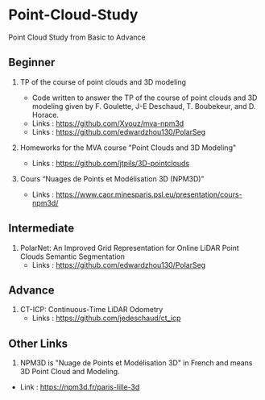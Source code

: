 # Point-Cloud-Study
Point Cloud Study from Basic to Advance 

## Beginner 

1. TP of the course of point clouds and 3D modeling 
   * Code written to answer the TP of the course of point clouds and 3D modeling given by F. Goulette, J-E Deschaud, T. Boubekeur, and D. Horace.
   * Links : https://github.com/Xyouz/mva-npm3d 
   * Links : https://github.com/edwardzhou130/PolarSeg

2. Homeworks for the MVA course "Point Clouds and 3D Modeling"
   * Links : https://github.com/jtpils/3D-pointclouds  

3. Cours “Nuages de Points et Modélisation 3D (NPM3D)”
   * Links : https://www.caor.minesparis.psl.eu/presentation/cours-npm3d/ 



## Intermediate 

1. PolarNet: An Improved Grid Representation for Online LiDAR Point Clouds Semantic Segmentation
   * Links : https://github.com/edwardzhou130/PolarSeg


## Advance 

1. CT-ICP: Continuous-Time LiDAR Odometry
   * Links : https://github.com/jedeschaud/ct_icp 


## Other Links 

1. NPM3D is "Nuage de Points et Modélisation 3D" in French and means 3D Point Cloud and Modeling.
  * Link : https://npm3d.fr/paris-lille-3d
